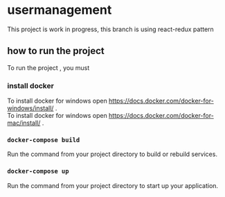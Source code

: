 # usermanagement
This project is work in progress, this branch is using react-redux pattern

## how to run the project
To run the project , you must

### install docker 

To install docker for windows open https://docs.docker.com/docker-for-windows/install/ .\
To install docker for windows open https://docs.docker.com/docker-for-mac/install/ .

### `docker-compose build`

Run the command from your project directory to build or rebuild services.

### `docker-compose up`

Run the command from your project directory to start up your application.
